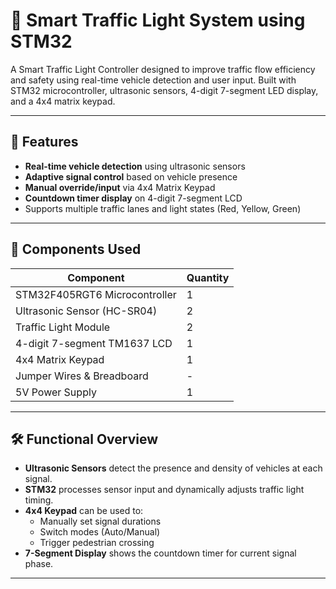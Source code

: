 # 🚦 Smart Traffic Light System using STM32

A Smart Traffic Light Controller designed to improve traffic flow efficiency and safety using real-time vehicle detection and user input. Built with STM32 microcontroller, ultrasonic sensors, 4-digit 7-segment LED display, and a 4x4 matrix keypad.

---

## 📌 Features

- **Real-time vehicle detection** using ultrasonic sensors
- **Adaptive signal control** based on vehicle presence
- **Manual override/input** via 4x4 Matrix Keypad
- **Countdown timer display** on 4-digit 7-segment LCD
- Supports multiple traffic lanes and light states (Red, Yellow, Green)

---

## 🧰 Components Used

| Component                     | Quantity |
|------------------------------|----------|
| STM32F405RGT6 Microcontroller| 1        |
| Ultrasonic Sensor (HC-SR04)  | 2        |
| Traffic Light Module         | 2        |
| 4-digit 7-segment TM1637 LCD | 1        |
| 4x4 Matrix Keypad            | 1        |
| Jumper Wires & Breadboard    | -        |
| 5V Power Supply              | 1        |

---

## 🛠️ Functional Overview

- **Ultrasonic Sensors** detect the presence and density of vehicles at each signal.
- **STM32** processes sensor input and dynamically adjusts traffic light timing.
- **4x4 Keypad** can be used to:
  - Manually set signal durations
  - Switch modes (Auto/Manual)
  - Trigger pedestrian crossing
- **7-Segment Display** shows the countdown timer for current signal phase.

---

